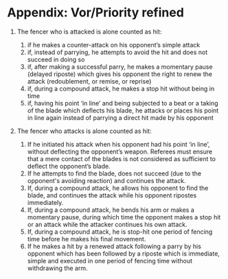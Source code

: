 # Appendix: Vor/Priority refined

1. The fencer who is attacked is alone counted as hit:
    1. if he makes a counter-attack on his opponent’s simple attack
    2. if, instead of parrying, he attempts to avoid the hit and does not succeed in doing so
    3. if, after making a successful parry, he makes a momentary pause (delayed riposte) which gives his opponent the right to renew the attack (redoublement, or remise, or reprise)
    4. if, during a compound attack, he makes a stop hit without being in time
    5. if, having his point ‘in line’ and being subjected to a beat or a taking of the blade which deflects his blade, he attacks or places his point in line again instead of parrying a direct hit made by his opponent

2. The fencer who attacks is alone counted as hit:
    1. If he initiated his attack when his opponent had his point ‘in line’, without deflecting the opponent’s weapon. Referees must ensure that a mere contact of the blades is not considered as sufficient to deflect the opponent’s blade.
    2. If he attempts to find the blade, does not succeed (due to the opponent's avoiding reaction) and continues the attack.
    3. If, during a compound attack, he allows his opponent to find the blade, and continues the attack while his opponent ripostes immediately.
    4. If, during a compound attack, he bends his arm or makes a momentary pause, during which time the opponent makes a stop hit or an attack while the attacker continues his own attack.
    5. If, during a compound attack, he is stop-hit one period of fencing time before he makes his final movement.
    6. If he makes a hit by a renewed attack following a parry by his opponent which has been followed by a riposte which is immediate, simple and executed in one period of fencing time without withdrawing the arm.
